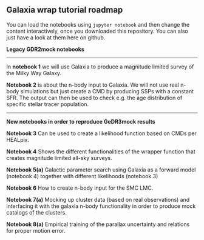 ## Galaxia wrap tutorial roadmap

You can load the notebooks using ``jupyter notebook`` and then change the content interactively, once you downloaded this repository.
You can also just have a look at them here on github.

**Legacy GDR2mock notebooks**

------------------------------------

In **notebook 1** we will use Galaxia to produce a magnitude limited survey of the Milky Way Galaxy.

**Notebook 2** is about the n-body input to Galaxia. We will not use real n-body simulations but just create a CMD by producing SSPs with a constant SFR. The output can then be used to check e.g. the age distribution of specific stellar tracer population.

------------------------------------

**New notebooks in order to reproduce GeDR3mock results**

**Notebook 3** Can be used to create a likelihood function based on CMDs per HEALpix.

**Notebook 4** Shows the different functionalities of the wrapper function that creates magnitude limited all-sky surveys.

**Notebook 5(a)** Galactic parameter search using Galaxia as a forward model (notebook 4) together with different likelihoods (notebook 3)

**Notebook 6** How to create n-body input for the SMC LMC.

**Notebook 7(a)** Mocking up cluster data (based on real observations) and interfacing it with the galaxia n-body functionality in order to produce mock catalogs of the clusters.

**Notebook 8(a)** Empirical training of the parallax uncertainty and relations for proper motion error. 
